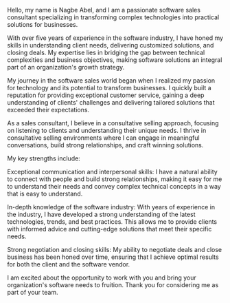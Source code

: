 Hello, my name is Nagbe Abel, and I am a passionate software sales consultant specializing in transforming complex technologies into practical solutions for businesses.

With over five years of experience in the software industry, I have honed my skills in understanding client needs, delivering customized solutions, and closing deals. My expertise lies in bridging the gap between technical complexities and business objectives, making software solutions an integral part of an organization's growth strategy.

My journey in the software sales world began when I realized my passion for technology and its potential to transform businesses. I quickly built a reputation for providing exceptional customer service, gaining a deep understanding of clients' challenges and delivering tailored solutions that exceeded their expectations.

As a sales consultant, I believe in a consultative selling approach, focusing on listening to clients and understanding their unique needs. I thrive in consultative selling environments where I can engage in meaningful conversations, build strong relationships, and craft winning solutions.

My key strengths include:

Exceptional communication and interpersonal skills: I have a natural ability to connect with people and build strong relationships, making it easy for me to understand their needs and convey complex technical concepts in a way that is easy to understand.

In-depth knowledge of the software industry: With years of experience in the industry, I have developed a strong understanding of the latest technologies, trends, and best practices. This allows me to provide clients with informed advice and cutting-edge solutions that meet their specific needs.

Strong negotiation and closing skills: My ability to negotiate deals and close business has been honed over time, ensuring that I achieve optimal results for both the client and the software vendor.

I am excited about the opportunity to work with you and bring your organization's software needs to fruition. Thank you for considering me as part of your team.
<!---
NAGBEABEL/NAGBEABEL is a ✨ special ✨ repository because its `README.md` (this file) appears on your GitHub profile.
You can click the Preview link to take a look at your changes.
--->
